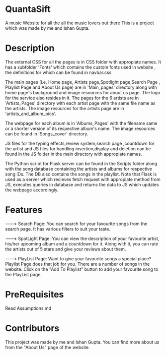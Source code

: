 # QuantaSift
A music Website for all the all the music lovers out there
This is a project which was made by me and Ishan Gupta.

# Description
The external CSS for all the pages is in CSS folder with appropiate names. It has a subfolder 'Fonts' which contains the custom fonts used in website , the definitions for which can be found in navbar.css

The main pages (i.e. Home page, Artists page,Spotlight page,Search Page , Playlist Page and About Us page) are in 'Main_pages' directory along with home page's background and image resources for about us page. The logo for the service also resides in it.
The pages for the 6 artists are in 'Artists_Pages' directory with each artist page with the same file name as the artists. The image resources for the artists page are in 'artists_and_album_pics'.

The webpage for each album is in 'Albums_Pages' with the filename same or a shorter version of its respective album's name. The image resources can be found in 'Songs_cover' directory.

JS files for the typing effects,review system,search page ,countdown for the artist and JS files for handling insertion,display and deletion can be found in the JS folder in the main directory with appropiate names. 

The Python script for Flask server can be found in the Scripts folder along with the song database containing the artists and albums for respective song IDs. The DB also contains the songs in the playlist. Note that Flask is used as a server which recieves fetch request with appropiate method from JS, executes queries in database and returns the data to JS which updates the webpage accordingly.


# Features
---> Search Page: You can search for your favourite songs from the search page. It has various filters to suit your taste. 

---> SpotLight Page: You can view the description of your favourite artist, his/her upcoming album and a countdown for it. Along with it, you can rate the artists out of 5 stars and give your reviews about them. 

---> PlayList Page: Want to give your favourite songs a special place? Playlist Page does that job for you. There are a number of songs in the website. Click on the "Add To Playlist" button to add your favourite song to the PlayList page. 


# PreRequisites
Read Assumptions.md


# Contributors
This project was made by me and Ishan Gupta. You can find more about us from the "About Us" page of the website. 
